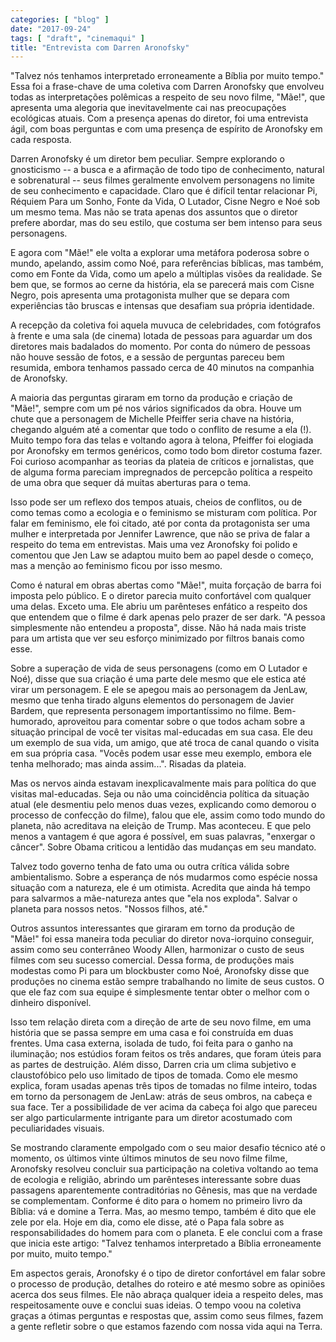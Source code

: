 ```yaml
---
categories: [ "blog" ]
date: "2017-09-24"
tags: [ "draft", "cinemaqui" ]
title: "Entrevista com Darren Aronofsky"
---
```

"Talvez nós tenhamos interpretado erroneamente a Bíblia por muito
tempo." Essa foi a frase-chave de uma coletiva com Darren Aronofsky que
envolveu todas as interpretações polêmicas a respeito de seu novo
filme, "Mãe!", que apresenta uma alegoria que inevitavelmente cai nas
preocupações ecológicas atuais. Com a presença apenas do diretor,
foi uma entrevista ágil, com boas perguntas e com uma presença de
espírito de Aronofsky em cada resposta.

Darren Aronofsky é um diretor bem peculiar. Sempre explorando o
gnosticismo -- a busca e a afirmação de todo tipo de conhecimento,
natural e sobrenatural -- seus filmes geralmente envolvem personagens no
limite de seu conhecimento e capacidade. Claro que é difícil tentar
relacionar Pi, Réquiem Para um Sonho, Fonte da Vida, O Lutador, Cisne
Negro e Noé sob um mesmo tema. Mas não se trata apenas dos assuntos
que o diretor prefere abordar, mas do seu estilo, que costuma ser bem
intenso para seus personagens.

E agora com "Mãe!" ele volta a explorar uma metáfora poderosa sobre
o mundo, apelando, assim como Noé, para referências bíblicas, mas
também, como em Fonte da Vida, como um apelo a múltiplas visões
da realidade. Se bem que, se formos ao cerne da história, ela se
parecerá mais com Cisne Negro, pois apresenta uma protagonista mulher
que se depara com experiências tão bruscas e intensas que desafiam
sua própria identidade.

A recepção da coletiva foi aquela muvuca de celebridades, com
fotógrafos à frente e uma sala (de cinema) lotada de pessoas para
aguardar um dos diretores mais badalados do momento. Por conta do número
de pessoas não houve sessão de fotos, e a sessão de perguntas pareceu
bem resumida, embora tenhamos passado cerca de 40 minutos na companhia
de Aronofsky.

A maioria das perguntas giraram em torno da produção e criação de
"Mãe!", sempre com um pé nos vários significados da obra. Houve um
chute que a personagem de Michelle Pfeiffer seria chave na história,
chegando alguém até a comentar que todo o conflito de resume a ela
(!). Muito tempo fora das telas e voltando agora à telona, Pfeiffer
foi elogiada por Aronofsky em termos genéricos, como todo bom diretor
costuma fazer. Foi curioso acompanhar as teorias da plateia de críticos
e jornalistas, que de alguma forma pareciam impregnados de percepcão
política a respeito de uma obra que sequer dá muitas aberturas para
o tema.

Isso pode ser um reflexo dos tempos atuais, cheios de conflitos, ou de
como temas como a ecologia e o feminismo se misturam com política. Por
falar em feminismo, ele foi citado, até por conta da protagonista ser uma
mulher e interpretada por Jennifer Lawrence, que não se priva de falar
a respeito do tema em entrevistas. Mais uma vez Aronofsky foi polido
e comentou que Jen Law se adaptou muito bem ao papel desde o começo,
mas a menção ao feminismo ficou por isso mesmo.

Como é natural em obras abertas como "Mãe!", muita forçação de
barra foi imposta pelo público. E o diretor parecia muito confortável
com qualquer uma delas. Exceto uma. Ele abriu um parênteses enfático
a respeito dos que entendem que o filme é dark apenas pelo prazer de
ser dark. "A pessoa simplesmente não entendeu a proposta", disse. Não
há nada mais triste para um artista que ver seu esforço minimizado
por filtros banais como esse.

Sobre a superação de vida de seus personagens (como em O Lutador e
Noé), disse que sua criação é uma parte dele mesmo que ele estica
até virar um personagem. E ele se apegou mais ao personagem da JenLaw,
mesmo que tenha tirado alguns elementos do personagem de Javier Bardem,
que representa personagem importantíssimo no filme. Bem-humorado,
aproveitou para comentar sobre o que todos acham sobre a situação
principal de você ter visitas mal-educadas em sua casa. Ele deu um
exemplo de sua vida, um amigo, que até troca de canal quando o visita
em sua própria casa. "Vocês podem usar esse meu exemplo, embora ele
tenha melhorado; mas ainda assim...". Risadas da plateia.

Mas os nervos ainda estavam inexplicavalmente mais para política do
que visitas mal-educadas. Seja ou não uma coincidência política
da situação atual (ele desmentiu pelo menos duas vezes, explicando
como demorou o processo de confecção do filme), falou que ele, assim
como todo mundo do planeta, não acreditava na eleição de Trump. Mas
aconteceu. E que pelo menos a vantagem é que agora é possível, em
suas palavras, "enxergar o câncer". Sobre Obama criticou a lentidão
das mudanças em seu mandato.

Talvez todo governo tenha de fato uma ou outra crítica válida sobre
ambientalismo. Sobre a esperança de nós mudarmos como espécie nossa
situação com a natureza, ele é um otimista. Acredita que ainda há
tempo para salvarmos a mãe-natureza antes que "ela nos exploda". Salvar
o planeta para nossos netos. "Nossos filhos, até."

Outros assuntos interessantes que giraram em torno da produção de
"Mãe!" foi essa maneira toda peculiar do diretor nova-iorquino conseguir,
assim como seu conterrâneo Woody Allen, harmonizar o custo de seus filmes
com seu sucesso comercial. Dessa forma, de produções mais modestas
como Pi para um blockbuster como Noé, Aronofsky disse que produções
no cinema estão sempre trabalhando no limite de seus custos. O que ele
faz com sua equipe é simplesmente tentar obter o melhor com o dinheiro
disponível.

Isso tem relação direta com a direção de arte de seu novo filme,
em uma história que se passa sempre em uma casa e foi construída em
duas frentes. Uma casa externa, isolada de tudo, foi feita para o ganho
na iluminação; nos estúdios foram feitos os três andares, que foram
úteis para as partes de destruição. Além disso, Darren cria um clima
subjetivo e claustofóbico pelo uso limitado de tipos de tomada. Como
ele mesmo explica, foram usadas apenas três tipos de tomadas no filme
inteiro, todas em torno da personagem de JenLaw: atrás de seus ombros,
na cabeça e sua face. Ter a possibilidade de ver acima da cabeça foi
algo que pareceu ser algo particularmente intrigante para um diretor
acostumado com peculiaridades visuais.

Se mostrando claramente empolgado com o seu maior desafio técnico até
o momento, os últimos vinte últimos minutos de seu novo filme filme,
Aronofsky resolveu concluir sua participação na coletiva voltando
ao tema de ecologia e religião, abrindo um parênteses interessante
sobre duas passagens aparentemente contraditórias no Gênesis, mas que
na verdade se complementam. Conforme é dito para o homem no primeiro
livro da Bíblia: vá e domine a Terra. Mas, ao mesmo tempo, também é
dito que ele zele por ela. Hoje em dia, como ele disse, até o Papa fala
sobre as responsabilidades do homem para com o planeta. E ele conclui
com a frase que inicia este artigo: "Talvez tenhamos interpretado a
Bíblia erroneamente por muito, muito tempo."

Em aspectos gerais, Aronofsky é o tipo de diretor confortável em falar
sobre o processo de produção, detalhes do roteiro e até mesmo sobre
as opiniões acerca dos seus filmes. Ele não abraça qualquer ideia
a respeito deles, mas respeitosamente ouve e conclui suas ideias. O
tempo voou na coletiva graças a ótimas perguntas e respostas que,
assim como seus filmes, fazem a gente refletir sobre o que estamos
fazendo com nossa vida aqui na Terra.
